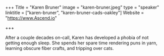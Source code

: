 +++
Title = "Karen Bruner"
image = "karen-bruner.jpeg"
type = "speaker"
linktitle = ["karen-bruner", "karen-bruner-cads-oakley"]
Website = "https://www.Ascend.io"

+++

After a couple decades on-call, Karen has developed a phobia of not getting enough sleep. She spends her spare time rendering puns in yarn, learning obscure fiber crafts, and tripping over cats.
